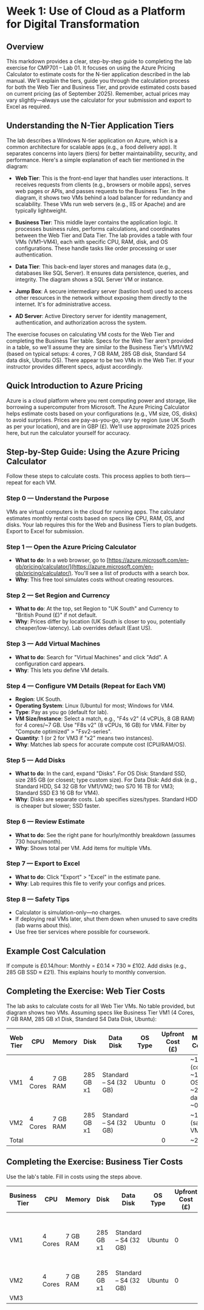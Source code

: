 # Week 1: Use of Cloud as a Platform for Digital Transformation

## Overview
This markdown provides a clear, step-by-step guide to completing the lab exercise for CMP701 – Lab 01. It focuses on using the Azure Pricing Calculator to estimate costs for the N-tier application described in the lab manual. We'll explain the tiers, guide you through the calculation process for both the Web Tier and Business Tier, and provide estimated costs based on current pricing (as of September 2025). Remember, actual prices may vary slightly—always use the calculator for your submission and export to Excel as required.

## Understanding the N-Tier Application Tiers
The lab describes a Windows N-tier application on Azure, which is a common architecture for scalable apps (e.g., a food delivery app). It separates concerns into layers (tiers) for better maintainability, security, and performance. Here's a simple explanation of each tier mentioned in the diagram:

- **Web Tier**: This is the front-end layer that handles user interactions. It receives requests from clients (e.g., browsers or mobile apps), serves web pages or APIs, and passes requests to the Business Tier. In the diagram, it shows two VMs behind a load balancer for redundancy and scalability. These VMs run web servers (e.g., IIS or Apache) and are typically lightweight.

- **Business Tier**: This middle layer contains the application logic. It processes business rules, performs calculations, and coordinates between the Web Tier and Data Tier. The lab provides a table with four VMs (VM1–VM4), each with specific CPU, RAM, disk, and OS configurations. These handle tasks like order processing or user authentication.

- **Data Tier**: This back-end layer stores and manages data (e.g., databases like SQL Server). It ensures data persistence, queries, and integrity. The diagram shows a SQL Server VM or instance.

- **Jump Box**: A secure intermediary server (bastion host) used to access other resources in the network without exposing them directly to the internet. It's for administrative access.

- **AD Server**: Active Directory server for identity management, authentication, and authorization across the system.

The exercise focuses on calculating VM costs for the Web Tier and completing the Business Tier table. Specs for the Web Tier aren't provided in a table, so we'll assume they are similar to the Business Tier's VM1/VM2 (based on typical setups: 4 cores, 7 GB RAM, 285 GB disk, Standard S4 data disk, Ubuntu OS). There appear to be two VMs in the Web Tier. If your instructor provides different specs, adjust accordingly.

## Quick Introduction to Azure Pricing
Azure is a cloud platform where you rent computing power and storage, like borrowing a supercomputer from Microsoft. The Azure Pricing Calculator helps estimate costs based on your configurations (e.g., VM size, OS, disks) to avoid surprises. Prices are pay-as-you-go, vary by region (use UK South as per your location), and are in GBP (£). We'll use approximate 2025 prices here, but run the calculator yourself for accuracy.

## Step-by-Step Guide: Using the Azure Pricing Calculator
Follow these steps to calculate costs. This process applies to both tiers—repeat for each VM.

### Step 0 — Understand the Purpose
VMs are virtual computers in the cloud for running apps. The calculator estimates monthly rental costs based on specs like CPU, RAM, OS, and disks. Your lab requires this for the Web and Business Tiers to plan budgets. Export to Excel for submission.

### Step 1 — Open the Azure Pricing Calculator
- **What to do**: In a web browser, go to [https://azure.microsoft.com/en-gb/pricing/calculator/](https://azure.microsoft.com/en-gb/pricing/calculator/). You'll see a list of products with a search box.
- **Why**: This free tool simulates costs without creating resources.

### Step 2 — Set Region and Currency
- **What to do**: At the top, set Region to "UK South" and Currency to "British Pound (£)" if not default.
- **Why**: Prices differ by location (UK South is closer to you, potentially cheaper/low-latency). Lab overrides default (East US).

### Step 3 — Add Virtual Machines
- **What to do**: Search for "Virtual Machines" and click "Add". A configuration card appears.
- **Why**: This lets you define VM details.

### Step 4 — Configure VM Details (Repeat for Each VM)
- **Region**: UK South.
- **Operating System**: Linux (Ubuntu) for most; Windows for VM4.
- **Type**: Pay as you go (default for lab).
- **VM Size/Instance**: Select a match, e.g., "F4s v2" (4 vCPUs, 8 GB RAM) for 4 cores/~7 GB. Use "F8s v2" (8 vCPUs, 16 GB) for VM4. Filter by "Compute optimized" > "Fsv2-series".
- **Quantity**: 1 (or 2 for VM3 if "x2" means two instances).
- **Why**: Matches lab specs for accurate compute cost (CPU/RAM/OS).

### Step 5 — Add Disks
- **What to do**: In the card, expand "Disks". For OS Disk: Standard SSD, size 285 GB (or closest; type custom size). For Data Disk: Add disk (e.g., Standard HDD, S4 32 GB for VM1/VM2; two S70 16 TB for VM3; Standard SSD E3 16 GB for VM4).
- **Why**: Disks are separate costs. Lab specifies sizes/types. Standard HDD is cheaper but slower; SSD faster.

### Step 6 — Review Estimate
- **What to do**: See the right pane for hourly/monthly breakdown (assumes 730 hours/month).
- **Why**: Shows total per VM. Add items for multiple VMs.

### Step 7 — Export to Excel
- **What to do**: Click "Export" > "Excel" in the estimate pane.
- **Why**: Lab requires this file to verify your configs and prices.

### Step 8 — Safety Tips
- Calculator is simulation-only—no charges.
- If deploying real VMs later, shut them down when unused to save credits (lab warns about this).
- Use free tier services where possible for coursework.

## Example Cost Calculation
If compute is £0.14/hour: Monthly = £0.14 × 730 ≈ £102. Add disks (e.g., 285 GB SSD ≈ £21). This explains hourly to monthly conversion.

## Completing the Exercise: Web Tier Costs
The lab asks to calculate costs for all Web Tier VMs. No table provided, but diagram shows two VMs. Assuming specs like Business Tier VM1 (4 Cores, 7 GB RAM, 285 GB x1 Disk, Standard S4 Data Disk, Ubuntu):

| Web Tier | CPU     | Memory   | Disk          | Data Disk             | OS Type | Upfront Cost (£) | Monthly Cost (£) |
|----------|---------|----------|---------------|-----------------------|---------|------------------|------------------|
| VM1      | 4 Cores | 7 GB RAM | 285 GB x1    | Standard – S4 (32 GB) | Ubuntu  | 0                | ~123 (compute ~102 + OS disk ~21 + data disk ~0) |
| VM2      | 4 Cores | 7 GB RAM | 285 GB x1    | Standard – S4 (32 GB) | Ubuntu  | 0                | ~123 (same as VM1) |
| Total    |         |          |               |                       |         | 0                | ~246 |

## Completing the Exercise: Business Tier Costs
Use the lab's table. Fill in costs using the steps above.

| Business Tier | CPU     | Memory   | Disk          | Data Disk             | OS Type | Upfront Cost (£) | Monthly Cost (£) |
|---------------|---------|----------|---------------|-----------------------|---------|------------------|------------------|
| VM1          | 4 Cores | 7 GB RAM | 285 GB x1    | Standard – S4 (32 GB) | Ubuntu  | 0                | ~123 (compute ~102 + OS disk ~21 + data disk ~0) |
| VM2          | 4 Cores | 7 GB RAM | 285 GB x1    | Standard – S4 (32 GB) | Ubuntu  | 0                | ~123 (same as VM1) |
| VM3
